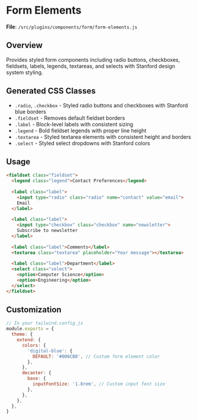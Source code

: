 # Form Elements

**File**: `/src/plugins/components/form/form-elements.js`

## Overview
Provides styled form components including radio buttons, checkboxes, fieldsets, labels, legends, textareas, and selects with Stanford design system styling.

## Generated CSS Classes

- `.radio`, `.checkbox` - Styled radio buttons and checkboxes with Stanford blue borders
- `.fieldset` - Removes default fieldset borders
- `.label` - Block-level labels with consistent sizing
- `.legend` - Bold fieldset legends with proper line height
- `.textarea` - Styled textarea elements with consistent height and borders
- `.select` - Styled select dropdowns with Stanford colors

## Usage

```html
<fieldset class="fieldset">
  <legend class="legend">Contact Preferences</legend>
  
  <label class="label">
    <input type="radio" class="radio" name="contact" value="email">
    Email
  </label>
  
  <label class="label">
    <input type="checkbox" class="checkbox" name="newsletter">
    Subscribe to newsletter
  </label>
  
  <label class="label">Comments</label>
  <textarea class="textarea" placeholder="Your message"></textarea>
  
  <label class="label">Department</label>
  <select class="select">
    <option>Computer Science</option>
    <option>Engineering</option>
  </select>
</fieldset>
```

## Customization

```javascript
// In your tailwind.config.js
module.exports = {
  theme: {
    extend: {
      colors: {
        'digital-blue': {
          DEFAULT: '#006CB8', // Custom form element color
        },
      },
      decanter: {
        base: {
          inputFontSize: '1.8rem', // Custom input font size
        },
      },
    },
  },
}